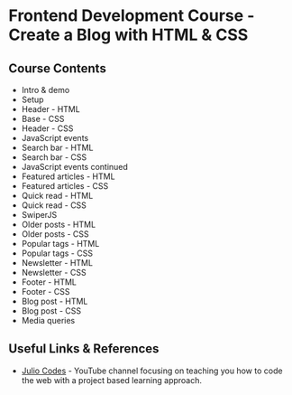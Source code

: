 # Frontend Development Course - Create a Blog with HTML & CSS

## Course Contents

- Intro & demo
- Setup
- Header - HTML
- Base - CSS
- Header - CSS
- JavaScript events
- Search bar - HTML
- Search bar - CSS
- JavaScript events continued
- Featured articles - HTML
- Featured articles - CSS
- Quick read - HTML
- Quick read - CSS
- SwiperJS
- Older posts - HTML
- Older posts - CSS
- Popular tags - HTML
- Popular tags - CSS
- Newsletter - HTML
- Newsletter - CSS
- Footer - HTML
- Footer - CSS
- Blog post - HTML
- Blog post - CSS
- Media queries

## Useful Links & References

- [Julio Codes](https://www.youtube.com/@juliocodes) - YouTube channel focusing on teaching you how to code the web with a project based learning approach.
